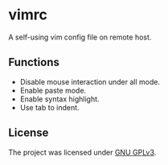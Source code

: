 # vimrc
A self-using vim config file on remote host.
## Functions
 - Disable mouse interaction under all mode.
 - Enable paste mode.
 - Enable syntax highlight.
 - Use tab to indent.
## License
The project was licensed under [GNU GPLv3](https://www.gnu.org/licenses/gpl-3.0.html).
